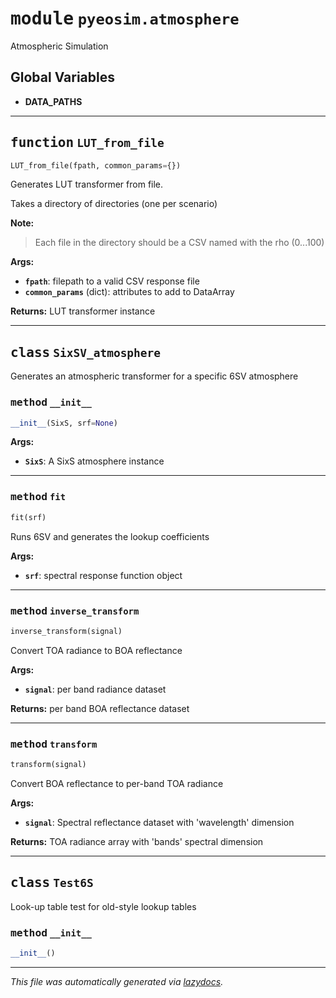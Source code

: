 <!-- markdownlint-disable -->

# <kbd>module</kbd> `pyeosim.atmosphere`
Atmospheric Simulation 

**Global Variables**
---------------
- **DATA_PATHS**

---

## <kbd>function</kbd> `LUT_from_file`

```python
LUT_from_file(fpath, common_params={})
```

Generates LUT transformer from file. 

Takes a directory of directories (one per scenario) 



**Note:**

> Each file in the directory should be a CSV named with the rho (0...100) 
>

**Args:**
 
 - <b>`fpath`</b>:  filepath to a valid CSV response file 
 - <b>`common_params`</b> (dict):  attributes to add to DataArray 



**Returns:**
 LUT transformer instance 


---

## <kbd>class</kbd> `SixSV_atmosphere`
Generates an atmospheric transformer for a specific 6SV atmosphere  



### <kbd>method</kbd> `__init__`

```python
__init__(SixS, srf=None)
```



**Args:**
 
 - <b>`SixS`</b>:  A SixS atmosphere instance 




---

### <kbd>method</kbd> `fit`

```python
fit(srf)
```

Runs 6SV and generates the lookup coefficients 



**Args:**
 
 - <b>`srf`</b>:  spectral response function object 

---

### <kbd>method</kbd> `inverse_transform`

```python
inverse_transform(signal)
```

Convert TOA radiance to BOA reflectance 



**Args:**
 
 - <b>`signal`</b>:  per band radiance dataset 



**Returns:**
 per band BOA reflectance dataset 

---

### <kbd>method</kbd> `transform`

```python
transform(signal)
```

Convert BOA reflectance to per-band TOA radiance 



**Args:**
 
 - <b>`signal`</b>:  Spectral reflectance dataset with 'wavelength' dimension 



**Returns:**
 TOA radiance array with 'bands' spectral dimension 


---

## <kbd>class</kbd> `Test6S`
Look-up table test for old-style lookup tables  



### <kbd>method</kbd> `__init__`

```python
__init__()
```











---

_This file was automatically generated via [lazydocs](https://github.com/ml-tooling/lazydocs)._
